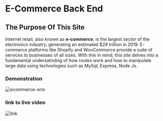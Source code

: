 #  E-Commerce Back End

## The Purpose Of This Site

Internet retail, also known as **e-commerce**, is the largest sector of the electronics industry, generating an estimated \$29 trillion in 2019. E-commerce platforms like Shopify and WooCommerce provide a suite of services to businesses of all sizes. With  this in mind,  this site delves into a fundamental undersatnding of how routes work and how to manipulate large data using technologies such as MySql, Express, Node Js.

### Demonstration

![ecommerce-orm](https://user-images.githubusercontent.com/57713429/132049213-07863291-2cab-425d-9582-a12d4143b225.gif)

### link to live video
![link](https://drive.google.com/file/d/1HXFLNOtP91937vsPT0ZSed6HsH3ENiec/view)

